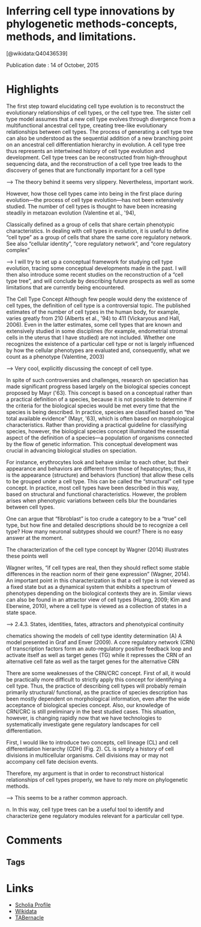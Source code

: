 
Inferring cell type innovations by phylogenetic methods-concepts, methods, and limitations.
===========================================================================================
  
  [@wikidata:Q40436539]  
  
Publication date : 14 of October, 2015  

# Highlights


The first step toward elucidating cell
type evolution is to reconstruct the evolutionary relationships of cell types, or the cell type tree. The
sister cell type model assumes that a new cell type evolves through divergence from a
multifunctional ancestral cell type, creating tree-like evolutionary relationships between cell
types. The process of generating a cell type tree can also be understood as the sequential addition
of a new branching point on an ancestral cell differentiation hierarchy in evolution. A cell type tree
thus represents an intertwined history of cell type evolution and development. Cell type trees can
be reconstructed from high-throughput sequencing data, and the reconstruction of a cell type tree
leads to the discovery of genes that are functionally important for a cell type

--> The theory behind it seems very slippery. Nevertheless, important work. 


However, how those cell types came into being in the first place during
evolution—the process of cell type evolution—has not been
extensively studied. The number of cell types is thought to have been increasing steadily in metazoan evolution (Valentine et al.,
'94),

 Classically defined as a group
of cells that share certain
phenotypic characteristics. In
dealing with cell types in
evolution, it is useful to
define “cell type” as a group
of cells that share the same
core regulatory network. See
also “cellular identity”, “core
regulatory network”, and
“core regulatory complex”

-->  I will try to set up a conceptual framework for
studying cell type evolution, tracing some conceptual developments made in the past. I will then also introduce some recent
studies on the reconstruction of a “cell type tree”, and will
conclude by describing future prospects as well as some
limitations that are currently being encountered.

The Cell Type Concept
Although few people would deny the existence of cell types, the
definition of cell type is a controversial topic. The published
estimates of the number of cell types in the human body, for
example, varies greatly from 210 (Alberts et al., '94) to 411
(Vickaryous and Hall, 2006). Even in the latter estimates, some cell
types that are known and extensively studied in some disciplines
(for example, endometrial stromal cells in the uterus that I have
studied) are not included. Whether one recognizes the existence of
a particular cell type or not is largely influenced by how the cellular
phenotypes are evaluated and, consequently, what we count as a
phenotype (Valentine, 2003)

--> Very cool, explicitly discussing the concept of cell type.

In spite of such controversies and challenges, research on
speciation has made significant progress based largely on the
biological species concept proposed by Mayr ('63). This concept is
based on a conceptual rather than a practical definition of a
species, because it is not possible to determine if the criteria for
the biological species would be met every time that the species is
being described. In practice, species are classified based on “the
total available evidence” (Mayr, '63), which is often based on
morphological characteristics. Rather than providing a practical
guideline for classifying species, however, the biological species
concept illuminated the essential aspect of the definition of a
species—a population of organisms connected by the flow of
genetic information. This conceptual development was crucial in
advancing biological studies on speciation.

For instance, erythrocytes look and behave
similar to each other, but their appearance and behaviors are
different from those of hepatocytes; thus, it is the appearance
(structure) and behaviors (function) that allow these cells to be
grouped under a cell type. This can be called the “structural” cell
type concept. In practice, most cell types have been described in
this way, based on structural and functional characteristics.
However, the problem arises when phenotypic variations between
cells blur the boundaries between cell types. 


One can argue that “fibroblast” is
too crude a category to be a “true” cell type, but how fine and
detailed descriptions should be to recognize a cell type? How
many neuronal subtypes should we count? There is no easy
answer at the moment.

 The characterization of the cell
type concept by Wagner (2014) illustrates these points well

Wagner writes, “if cell types are real, then they should reflect
some stable differences in the reaction norm of their gene
expression” (Wagner, 2014). An important point in this
characterization is that a cell type is not viewed as a fixed state
but as a dynamical system that exhibits a spectrum of phenotypes
depending on the biological contexts they are in. Similar views
can also be found in an attractor view of cell types (Huang, 2009;
Kim and Eberwine, 2010), where a cell type is viewed as a
collection of states in a state space.

-->        2.4.3. States, identities, fates, attractors and phenotypical continuity

chematics showing the models of cell type identity
determination (A) A model presented in Graf and Enver (2009). A
core regulatory network (CRN) of transcription factors form an
auto-regulatory positive feedback loop and activate itself as well
as target genes (TG) while it represses the CRN of an alternative
cell fate as well as the target genes for the alternative CRN

There are some weaknesses of the CRN/CRC concept. First of
all, it would be practically more difficult to strictly apply this
concept for identifying a cell type. Thus, the practice of
describing cell types will probably remain primarily structural/
functional, as the practice of species description has been mostly
dependent on morphological information, even after the wide
acceptance of biological species concept. Also, our knowledge of
CRN/CRC is still preliminary in the best studied cases. This
situation, however, is changing rapidly now that we have
technologies to systematically investigate gene regulatory landscapes for cell differentiation.

First, I would like
to introduce two concepts, cell lineage (CL) and cell differentiation hierarchy (CDH) (Fig. 2). CL is simply a history of cell
divisions in multicellular organisms. Cell divisions may or may
not accompany cell fate decision events.


Therefore, my argument is that in order to
reconstruct historical relationships of cell types properly, we have
to rely more on phylogenetic methods.

--> This seems to be a rather common approach.

n. In this way, cell type trees can be a
useful tool to identify and characterize gene regulatory modules
relevant for a particular cell type.
# Comments

## Tags

# Links
  
 * [Scholia Profile](https://scholia.toolforge.org/work/Q40436539)  
 * [Wikidata](https://www.wikidata.org/wiki/Q40436539)  
 * [TABernacle](https://tabernacle.toolforge.org/?#/tab/manual/Q40436539/P921%3BP4510)  
